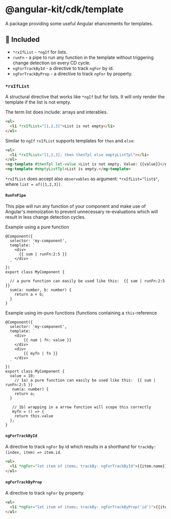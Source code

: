 # @angular-kit/cdk/template

A package providing some useful Angular ehancements for templates.

##  🔋 Included
* `*rxIfList` - `*ngIf` for lists.
* `runFn` - a pipe to run any function in the template without triggering change detection on every CD cycle.
* `ngForTrackById` - a directive to track `ngFor` by id.
* `ngForTrackByProp` - a directive to track `ngFor` by property.

### `*rxIfList`
A structural directive that works like `*ngIf` but for lists. It will only render the template if the list is not empty.

The term list does include: arrays and interables.
```html
<ul>
  <li *rxIfList="[1,2,3]">List is not empty</li>
</ul>

```
Similar to `ngIf` `rxIfList` supports templates for `then` and `else`:
```html
<ul>
  <li *rxIfList="[1,2,3]; then thenTpl else emptyListTpl"></li>
</ul>
<ng-template #thenTpl let-value >List is not empty. Value: {{value}}</ng-template>
<ng-template #emptyListTpl>List is empty.</ng-template>
```
`*rxIfList` does accept also `observables` as argument: `*rxIfList="list$"`, where `list = of([1,2,3])`.

#### `RunFnPipe`
This pipe will run any function of your component and
make use of Angular's memoization to prevent unnecessary
re-evaluations which will result in less change detection cycles.

Example using a pure function
```
@Component({
  selector: 'my-component',
  template: `
    <div>
      {{ sum | runFn:2:5 }}
    </div>
  `
})
export class MyComponent {
  
  // a pure function can easily be used like this:  {{ sum | runFn:2:5 }}
  sum(a: number, b: number) {
    return a + b;
  }
}
```
Example using im-pure functions (functions containing a `this`-reference
```
@Component({
  selector: 'my-component',
  template: `
    <div>
        {{ num | fn: value }}
    </div>
    <div>
        {{ myfn | fn }}
    </div>
  `
})
export class MyComponent {
  value = 10;
    // 1a) a pure function can easily be used like this:  {{ sum | runFn:2:5 }}
   num(a: number) {
    return a;
  }
  
   // 1b) wrapping in a arrow function will scope this correctly 
   myfn = () => {
    return this.value
  };
}
```

#### `ngForTrackById`
A directive to track `ngFor` by id which results in a shorthand for `trackBy: (index, item) => item.id`.

```html
<ul>
  <li *ngFor="let item of items; trackBy: ngForTrackById">{{item.name}}</li>
</ul>
```

#### `ngForTrackByProp`
A directive to track `ngFor` by property.

```html
<ul>
  <li *ngFor="let item of items; trackBy: ngForTrackByProp('id')">{{item.name}}</li>
</ul>
```
